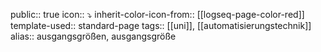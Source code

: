 public:: true
icon:: ⤵
inherit-color-icon-from:: [[logseq-page-color-red]] 
template-used:: standard-page
tags:: [[uni]], [[automatisierungstechnik]]
alias:: ausgangsgrößen, ausgangsgröße
